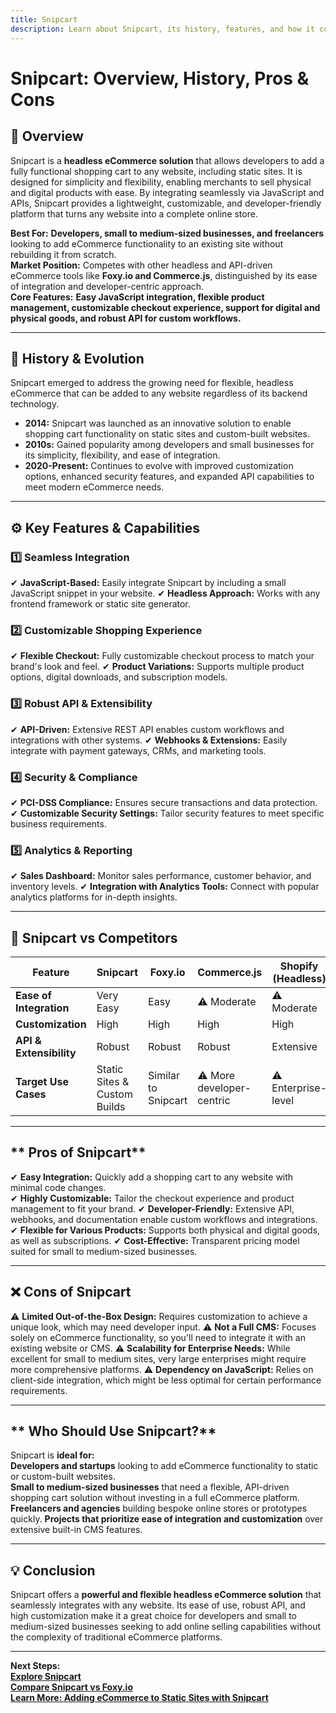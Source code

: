 ```yaml
---
title: Snipcart
description: Learn about Snipcart, its history, features, and how it compares to other headless eCommerce solutions.
---
```


# **Snipcart: Overview, History, Pros & Cons**

## **📌 Overview**  
Snipcart is a **headless eCommerce solution** that allows developers to add a fully functional shopping cart to any website, including static sites. It is designed for simplicity and flexibility, enabling merchants to sell physical and digital products with ease. By integrating seamlessly via JavaScript and APIs, Snipcart provides a lightweight, customizable, and developer-friendly platform that turns any website into a complete online store.

 **Best For:** **Developers, small to medium-sized businesses, and freelancers** looking to add eCommerce functionality to an existing site without rebuilding it from scratch.  
 **Market Position:** Competes with other headless and API-driven eCommerce tools like **Foxy.io and Commerce.js**, distinguished by its ease of integration and developer-centric approach.  
 **Core Features:** **Easy JavaScript integration, flexible product management, customizable checkout experience, support for digital and physical goods, and robust API for custom workflows.**

---

## **📜 History & Evolution**  
Snipcart emerged to address the growing need for flexible, headless eCommerce that can be added to any website regardless of its backend technology.

- **2014:** Snipcart was launched as an innovative solution to enable shopping cart functionality on static sites and custom-built websites.
- **2010s:** Gained popularity among developers and small businesses for its simplicity, flexibility, and ease of integration.
- **2020-Present:** Continues to evolve with improved customization options, enhanced security features, and expanded API capabilities to meet modern eCommerce needs.

---

## **⚙️ Key Features & Capabilities**

### **1️⃣ Seamless Integration**
✔ **JavaScript-Based:** Easily integrate Snipcart by including a small JavaScript snippet in your website.
✔ **Headless Approach:** Works with any frontend framework or static site generator.

### **2️⃣ Customizable Shopping Experience**
✔ **Flexible Checkout:** Fully customizable checkout process to match your brand's look and feel.
✔ **Product Variations:** Supports multiple product options, digital downloads, and subscription models.

### **3️⃣ Robust API & Extensibility**
✔ **API-Driven:** Extensive REST API enables custom workflows and integrations with other systems.
✔ **Webhooks & Extensions:** Easily integrate with payment gateways, CRMs, and marketing tools.

### **4️⃣ Security & Compliance**
✔ **PCI-DSS Compliance:** Ensures secure transactions and data protection.
✔ **Customizable Security Settings:** Tailor security features to meet specific business requirements.

### **5️⃣ Analytics & Reporting**
✔ **Sales Dashboard:** Monitor sales performance, customer behavior, and inventory levels.
✔ **Integration with Analytics Tools:** Connect with popular analytics platforms for in-depth insights.

---

## **🔄 Snipcart vs Competitors**

| Feature                   | Snipcart         | Foxy.io           | Commerce.js      | Shopify (Headless)  |
|---------------------------|------------------|-------------------|------------------|---------------------|
| **Ease of Integration**   |  Very Easy     |  Easy           | ⚠ Moderate      | ⚠ Moderate         |
| **Customization**         |  High          |  High           |  High         |  High             |
| **API & Extensibility**   |  Robust        |  Robust         |  Robust       |  Extensive        |
| **Target Use Cases**      |  Static Sites & Custom Builds |  Similar to Snipcart | ⚠ More developer-centric | ⚠ Enterprise-level    |

---

## ** Pros of Snipcart**  
✔ **Easy Integration:** Quickly add a shopping cart to any website with minimal code changes.  
✔ **Highly Customizable:** Tailor the checkout experience and product management to fit your brand.
✔ **Developer-Friendly:** Extensive API, webhooks, and documentation enable custom workflows and integrations.
✔ **Flexible for Various Products:** Supports both physical and digital goods, as well as subscriptions.
✔ **Cost-Effective:** Transparent pricing model suited for small to medium-sized businesses.

---

## **❌ Cons of Snipcart**  
⚠ **Limited Out-of-the-Box Design:** Requires customization to achieve a unique look, which may need developer input.
⚠ **Not a Full CMS:** Focuses solely on eCommerce functionality, so you'll need to integrate it with an existing website or CMS.
⚠ **Scalability for Enterprise Needs:** While excellent for small to medium sites, very large enterprises might require more comprehensive platforms.
⚠ **Dependency on JavaScript:** Relies on client-side integration, which might be less optimal for certain performance requirements.

---

## ** Who Should Use Snipcart?**  
Snipcart is **ideal for:**  
 **Developers and startups** looking to add eCommerce functionality to static or custom-built websites.  
 **Small to medium-sized businesses** that need a flexible, API-driven shopping cart solution without investing in a full eCommerce platform.
 **Freelancers and agencies** building bespoke online stores or prototypes quickly.
 **Projects that prioritize ease of integration and customization** over extensive built-in CMS features.

---

## **💡 Conclusion**  
Snipcart offers a **powerful and flexible headless eCommerce solution** that seamlessly integrates with any website. Its ease of use, robust API, and high customization make it a great choice for developers and small to medium-sized businesses seeking to add online selling capabilities without the complexity of traditional eCommerce platforms.

---

 **Next Steps:**  
 **[Explore Snipcart](https://snipcart.com/)**  
 **[Compare Snipcart vs Foxy.io](#)**  
 **[Learn More: Adding eCommerce to Static Sites with Snipcart](#)**
